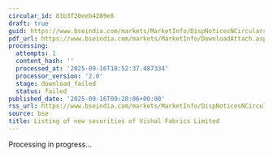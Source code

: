 ```yaml
---
circular_id: 81b3f20eeb4289e8
draft: true
guid: https://www.bseindia.com/markets/MarketInfo/DispNoticesNCirculars.aspx?Noticeid={F0E34957-42F4-449C-89E1-6C2AE1CCDF26}&noticeno=20250916-17&dt=09/16/2025&icount=17&totcount=79&flag=0
pdf_url: https://www.bseindia.com/markets/MarketInfo/DownloadAttach.aspx?id=20250916-17&attachedId=
processing:
  attempts: 1
  content_hash: ''
  processed_at: '2025-09-16T18:52:37.487334'
  processor_version: '2.0'
  stage: download_failed
  status: failed
published_date: '2025-09-16T09:28:06+00:00'
rss_url: https://www.bseindia.com/markets/MarketInfo/DispNoticesNCirculars.aspx?Noticeid={F0E34957-42F4-449C-89E1-6C2AE1CCDF26}&noticeno=20250916-17&dt=09/16/2025&icount=17&totcount=79&flag=0
source: bse
title: Listing of new securities of Vishal Fabrics Limited
---
```


Processing in progress...